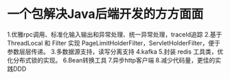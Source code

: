#  一个包解决Java后端开发的方方面面
1.优雅rpc调用、标准化输入输出和异常处理、统一异常处理，traceId追踪
2.基于 ThreadLocal 和 Filter 实现 PageLimitHolderFilter，ServletHolderFilter，便于参数层层传递。
3.多数据源支持，读写分离支持
4.kafka
5.封装 redis 工具类，优化分布式锁的实现。
6.Bean转换工具
7.异步http客户端
8.减少代码量，更佳的实践DDD
